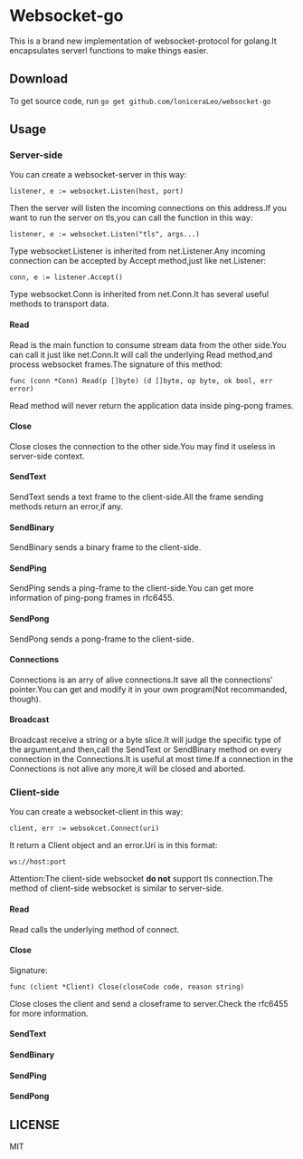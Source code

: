 # Websocket-go

This is a brand new implementation of websocket-protocol for golang.It encapsulates serverl functions to make things easier.

## Download

To get source code, run
`go get github.com/loniceraLeo/websocket-go`

## Usage

### Server-side

You can create a websocket-server in this way:  

`listener, e := websocket.Listen(host, port)`

Then the server will listen the incoming connections on this address.If you want to run the server on tls,you can call the function in this way:  

`listener, e := websocket.Listen("tls", args...)`  

Type websocket.Listener is inherited from net.Listener.Any incoming connection can be accepted by Accept method,just like net.Listener:  

`conn, e := listener.Accept()`  

Type websocket.Conn is inherited from net.Conn.It has several useful methods to transport data.

#### Read

Read is the main function to consume stream data from the other side.You can call it just like net.Conn.It will call the underlying Read method,and process websocket frames.The signature of this method:  

`func (conn *Conn) Read(p []byte) (d []byte, op byte, ok bool, err error)`

Read method will never return the application data inside ping-pong frames.

#### Close

Close closes the connection to the other side.You may find it useless in server-side context.  

#### SendText

SendText sends a text frame to the client-side.All the frame sending methods return an error,if any.  

#### SendBinary

SendBinary sends a binary frame to the client-side.  

#### SendPing

SendPing sends a ping-frame to the client-side.You can get more information of ping-pong frames in rfc6455.  

#### SendPong

SendPong sends a pong-frame to the client-side.  

#### Connections

Connections is an arry of alive connections.It save all the connections' pointer.You can get and modify it in your own program(Not recommanded, though).  

#### Broadcast

Broadcast receive a string or a byte slice.It will judge the specific type of the argument,and then,call the SendText or SendBinary method on every connection in the Connections.It is useful at most time.If a connection in the Connections is not alive any more,it will be closed and aborted.  

### Client-side

You can create a websocket-client in this way:  

`client, err := websokcet.Connect(uri)`

It return a Client object and an error.Uri is in this format:  

`ws://host:port`  

Attention:The client-side websocket **do not** support tls connection.The method of client-side websocket is similar to server-side.  

#### Read

Read calls the underlying method of connect.  

#### Close

Signature:

`func (client *Client) Close(closeCode code, reason string)`

Close closes the client and send a closeframe to server.Check the rfc6455 for more information.  

#### SendText

#### SendBinary

#### SendPing

#### SendPong

## LICENSE

MIT
